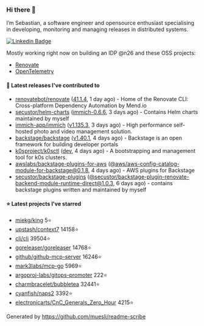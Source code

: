 ### Hi there 👋

I’m Sebastian, a software engineer and opensource enthusiast specialising in developing, monitoring and managing releases in distributed systems.    

[![Linkedin Badge](https://img.shields.io/badge/-LinkedIn-blue?style=flat&logo=Linkedin&logoColor=white&link=https://www.linkedin.com/in/sebastian-poxhofer/)](https://www.linkedin.com/in/sebastian-poxhofer/)

Mostly working right now on building an IDP @n26 and these OSS projects:
- [Renovate](https://github.com/renovatebot/renovate)
- [OpenTelemetry](https://github.com/open-telemetry)



#### 🚀 Latest releases I've contributed to

- [renovatebot/renovate](https://github.com/renovatebot/renovate) ([41.1.4](https://github.com/renovatebot/renovate/releases/tag/41.1.4), 1 day ago) - Home of the Renovate CLI: Cross-platform Dependency Automation by Mend.io
- [secustor/helm-charts](https://github.com/secustor/helm-charts) ([immich-0.6.6](https://github.com/secustor/helm-charts/releases/tag/immich-0.6.6), 3 days ago) - Contains Helm charts maintained by myself
- [immich-app/immich](https://github.com/immich-app/immich) ([v1.135.3](https://github.com/immich-app/immich/releases/tag/v1.135.3), 3 days ago) - High performance self-hosted photo and video management solution.
- [backstage/backstage](https://github.com/backstage/backstage) ([v1.40.1](https://github.com/backstage/backstage/releases/tag/v1.40.1), 4 days ago) - Backstage is an open framework for building developer portals
- [k0sproject/k0sctl](https://github.com/k0sproject/k0sctl) ([dev](https://github.com/k0sproject/k0sctl/releases/tag/dev), 4 days ago) - A bootstrapping and management tool for k0s clusters.
- [awslabs/backstage-plugins-for-aws](https://github.com/awslabs/backstage-plugins-for-aws) ([@aws/aws-config-catalog-module-for-backstage@0.1.8](https://github.com/awslabs/backstage-plugins-for-aws/releases/tag/%40aws/aws-config-catalog-module-for-backstage%400.1.8), 4 days ago) - AWS plugins for Backstage
- [secustor/backstage-plugins](https://github.com/secustor/backstage-plugins) ([@secustor/backstage-plugin-renovate-backend-module-runtime-direct@1.0.3](https://github.com/secustor/backstage-plugins/releases/tag/%40secustor/backstage-plugin-renovate-backend-module-runtime-direct%401.0.3), 6 days ago) - contains backstage plugins written and maintained by myself

#### ⭐ Latest projects I've starred

- [miekg/king](https://github.com/miekg/king) 5⭐
- [upstash/context7](https://github.com/upstash/context7) 14158⭐
- [cli/cli](https://github.com/cli/cli) 39504⭐
- [goreleaser/goreleaser](https://github.com/goreleaser/goreleaser) 14768⭐
- [github/github-mcp-server](https://github.com/github/github-mcp-server) 16246⭐
- [mark3labs/mcp-go](https://github.com/mark3labs/mcp-go) 5969⭐
- [argoproj-labs/gitops-promoter](https://github.com/argoproj-labs/gitops-promoter) 222⭐
- [charmbracelet/bubbletea](https://github.com/charmbracelet/bubbletea) 32441⭐
- [cyanfish/naps2](https://github.com/cyanfish/naps2) 3392⭐
- [electronicarts/CnC_Generals_Zero_Hour](https://github.com/electronicarts/CnC_Generals_Zero_Hour) 4215⭐



Generated by https://github.com/muesli/readme-scribe
